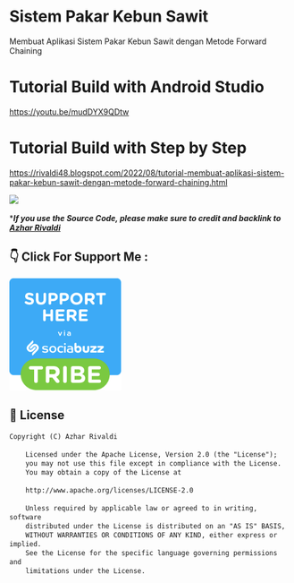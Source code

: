 # Sistem Pakar Kebun Sawit
Membuat Aplikasi Sistem Pakar Kebun Sawit dengan Metode Forward Chaining

# Tutorial Build with Android Studio
https://youtu.be/mudDYX9QDtw

# Tutorial Build with Step by Step
https://rivaldi48.blogspot.com/2022/08/tutorial-membuat-aplikasi-sistem-pakar-kebun-sawit-dengan-metode-forward-chaining.html

<img src="https://blogger.googleusercontent.com/img/b/R29vZ2xl/AVvXsEjuVUDioET51TlobtGUP7BgRuku9zM22QMO0i_HweIHxjH7pe4-8bx0xSLxXbiIHZ6DL8rEB06fOahFxf__QjEh9hjia0x6xsoDOO_aAtMXEujIi_1Fzzp8YdraSGmkVji2VDXPnGKWharZoNSQstu3rVcx7duLdPlEEM2xUMNOzMZm0GFusYurhvUeEA/s1280/Tutorial%20Membuat%20Aplikasi%20Sistem%20Pakar%20Kebun%20Sawit%20dengan%20Android%20Studio.png" data-canonical-src="https://blogger.googleusercontent.com/img/b/R29vZ2xl/AVvXsEjuVUDioET51TlobtGUP7BgRuku9zM22QMO0i_HweIHxjH7pe4-8bx0xSLxXbiIHZ6DL8rEB06fOahFxf__QjEh9hjia0x6xsoDOO_aAtMXEujIi_1Fzzp8YdraSGmkVji2VDXPnGKWharZoNSQstu3rVcx7duLdPlEEM2xUMNOzMZm0GFusYurhvUeEA/s1280/Tutorial%20Membuat%20Aplikasi%20Sistem%20Pakar%20Kebun%20Sawit%20dengan%20Android%20Studio.png" style="max-width:100%;">

****If you use the Source Code, please make sure to credit and backlink to [Azhar Rivaldi](https://rivaldi48.blogspot.com/)***

## 👇 Click For Support Me :
<a href="https://sociabuzz.com/azharrvldi_/donate"> 
<img src="https://github.com/AzharRivaldi/AzharRivaldi/blob/master/Support%20Here.png" width="200" height="200"></a>

## 📄 License

```
Copyright (C) Azhar Rivaldi

    Licensed under the Apache License, Version 2.0 (the "License");
    you may not use this file except in compliance with the License.
    You may obtain a copy of the License at

    http://www.apache.org/licenses/LICENSE-2.0

    Unless required by applicable law or agreed to in writing, software
    distributed under the License is distributed on an "AS IS" BASIS,
    WITHOUT WARRANTIES OR CONDITIONS OF ANY KIND, either express or implied.
    See the License for the specific language governing permissions and
    limitations under the License.

```
